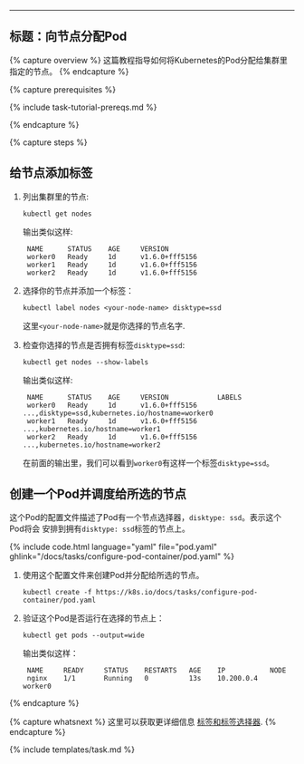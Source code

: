 
---
标题：向节点分配Pod
---

{% capture overview %}
这篇教程指导如何将Kubernetes的Pod分配给集群里指定的节点。
{% endcapture %}

{% capture prerequisites %}

{% include task-tutorial-prereqs.md %}

{% endcapture %}

{% capture steps %}



## 给节点添加标签

1. 列出集群里的节点:

       kubectl get nodes

    输出类似这样:

        NAME      STATUS    AGE     VERSION
        worker0   Ready     1d      v1.6.0+fff5156
        worker1   Ready     1d      v1.6.0+fff5156
        worker2   Ready     1d      v1.6.0+fff5156

1. 选择你的节点并添加一个标签：

       kubectl label nodes <your-node-name> disktype=ssd

    这里`<your-node-name>`就是你选择的节点名字.

1. 检查你选择的节点是否拥有标签`disktype=ssd`:

       kubectl get nodes --show-labels


    输出类似这样:

        NAME      STATUS    AGE     VERSION            LABELS
        worker0   Ready     1d      v1.6.0+fff5156     ...,disktype=ssd,kubernetes.io/hostname=worker0
        worker1   Ready     1d      v1.6.0+fff5156     ...,kubernetes.io/hostname=worker1
        worker2   Ready     1d      v1.6.0+fff5156     ...,kubernetes.io/hostname=worker2

    在前面的输出里，我们可以看到`worker0`有这样一个标签`disktype=ssd`。



## 创建一个Pod并调度给所选的节点

这个Pod的配置文件描述了Pod有一个节点选择器，`disktype: ssd`。表示这个Pod将会
安排到拥有`disktype: ssd`标签的节点上。

{% include code.html language="yaml" file="pod.yaml" ghlink="/docs/tasks/configure-pod-container/pod.yaml" %}

1. 使用这个配置文件来创建Pod并分配给所选的节点。

       kubectl create -f https://k8s.io/docs/tasks/configure-pod-container/pod.yaml

1. 验证这个Pod是否运行在选择的节点上：

       kubectl get pods --output=wide

    输出类似这样：
	
        NAME     READY     STATUS    RESTARTS   AGE    IP           NODE
        nginx    1/1       Running   0          13s    10.200.0.4   worker0

{% endcapture %}

{% capture whatsnext %}
这里可以获取更详细信息
[标签和标签选择器](/docs/user-guide/labels/).
{% endcapture %}

{% include templates/task.md %}
